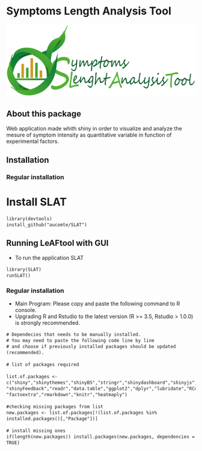 
# Symptoms Length Analysis Tool

![LeAFtool Logo](/inst/app/www/SLATtransparent.png)


## About this package

Web application made whith shiny in order to visualize and analyze the mesure of symptom intensity as quantitative variable in function of experimental factors.


## Installation
### Regular installation

# Install SLAT

```
library(devtools)
install_github("aucomte/SLAT")

```

## Running LeAFtool with GUI

  * To run the application SLAT

```
library(SLAT)
runSLAT()
```

### Regular installation

  * Main Program: Please copy and paste the following command to R console.
  * Upgrading R and Rstudio to the latest version (R >= 3.5, Rstudio > 1.0.0) is strongly recommended.

```
# Dependecies that needs to be manually installed.
# You may need to paste the following code line by line
# and choose if previously installed packages should be updated (recommended).

# list of packages required

list.of.packages <- c("shiny","shinythemes","shinyBS","stringr","shinydashboard","shinyjs","shinyWidgets","DT","shinyhelper","colourpicker",
"shinyFeedback","readr","data.table","ggplot2","dplyr","lubridate","RColorBrewer","shinycssloaders","plotly","ggvis","gplots","ade4",
"factoextra","rmarkdown","knitr","heatmaply")

#checking missing packages from list
new.packages <- list.of.packages[!(list.of.packages %in% installed.packages()[,"Package"])]

# install missing ones
if(length(new.packages)) install.packages(new.packages, dependencies = TRUE)

